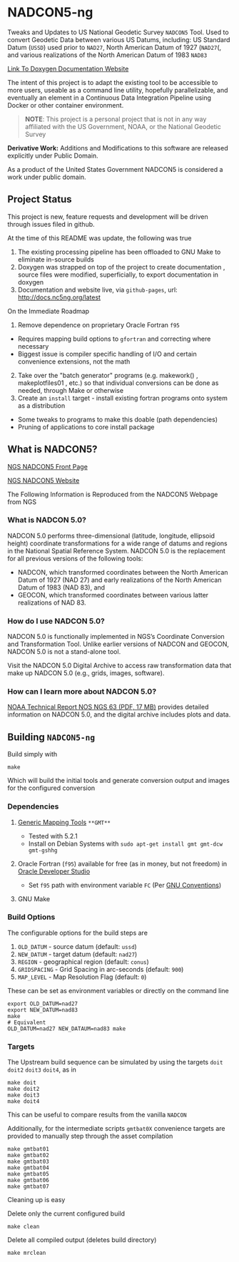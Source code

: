 # NADCON5-ng

Tweaks and Updates to US National Geodetic Survey `NADCON5` Tool. Used to convert Geodetic Data between various US Datums, including: US Standard Datum (`USSD`) used  prior to `NAD27`, North American Datum of 1927 (`NAD27`(, and various realizations of the North American Datum of 1983 `NAD83`

[Link To Doxygen Documentation Website](http://docs.nc5ng.org/latest)

The intent of this project is to adapt the existing tool to be accessible to more users,  useable as a command line utility, hopefully parallelizable,  and eventually an element in a Continuous Data Integration Pipeline using Docker or other container environment. 

> **NOTE**: This project is a personal project that is not in any way affiliated with the US Government, NOAA, or the National Geodetic Survey

**Derivative Work:** Additions and Modifications to this software are released explicitly under Public Domain. 

As a product of the United States Government NADCON5 is considered a work under public domain.

## Project Status

This project is new, feature requests and development will be driven through issues filed in github.

At the time of this README was update, the following was true

1. The existing processing pipeline has been offloaded to GNU Make to eliminate in-source builds
2. Doxygen was strapped on top of the project to create documentation , source files were modified, superficially, to export documentation in doxygen 
3. Documentation and website live, via `github-pages`, url: http://docs.nc5ng.org/latest

On the Immediate Roadmap

1. Remove dependence on proprietary Oracle Fortran `f95`
 - Requires mapping build options to `gfortran` and correcting where necessary
 - Biggest issue is compiler specific handling of I/O and certain convenience extensions, not the math
2. Take over the "batch generator" programs (e.g. makework() , makeplotfiles01 , etc.) so that individual conversions can be done as needed, through Make or otherwise
3. Create an `install` target - install existing fortran programs onto system as a distribution
 - Some tweaks to programs to make this doable (path dependencies) 
 - Pruning of applications to core install package


## What is NADCON5?

[NGS NADCON5 Front Page](https://www.ngs.noaa.gov/NADCON5/index.shtml)

[NGS NADCON5 Website](https://beta.ngs.noaa.gov/gtkweb)

The Following Information is Reproduced from the NADCON5 Webpage from NGS

### What is NADCON 5.0?

NADCON 5.0 performs three-dimensional (latitude, longitude, ellipsoid height) coordinate transformations for a wide range of datums and regions in the National Spatial Reference System. NADCON 5.0 is the replacement for all previous versions of the following tools:

- NADCON, which transformed coordinates between the North American Datum of 1927 (NAD 27) and early realizations of the North American Datum of 1983 (NAD 83), and
- GEOCON, which transformed coordinates between various latter realizations of NAD 83.

### How do I use NADCON 5.0?

NADCON 5.0 is functionally implemented in NGS’s Coordinate Conversion and Transformation Tool. Unlike earlier versions of NADCON and GEOCON, NADCON 5.0 is not a stand-alone tool.

Visit the NADCON 5.0 Digital Archive to access raw transformation data that make up NADCON 5.0 (e.g., grids, images, software).

### How can I learn more about NADCON 5.0?
[NOAA Technical Report NOS NGS 63 (PDF, 17 MB)](https://www.ngs.noaa.gov/PUBS_LIB/NOAA_TR_NOS_NGS_63.pdf) provides detailed information on NADCON 5.0, and the digital archive includes plots and data.




## Building `NADCON5-ng` 

Build simply with

    make

Which will build the initial tools and generate conversion output and images for the configured conversion 


### Dependencies

1. [Generic Mapping Tools](http://gmt.soest.hawaii.edu/) `**GMT**`
   - Tested with 5.2.1
   - Install on Debian Systems with `sudo apt-get install gmt gmt-dcw gmt-gshhg`

2. Oracle Fortran (`f95`) available for free (as in money, but not freedom) in [Oracle Developer Studio](https://www.oracle.com/tools/developerstudio/index.html)
   - Set `f95` path with environment variable `FC` (Per [GNU Conventions](https://www.gnu.org/software/make/manual/html_node/Implicit-Variables.html))

3. GNU Make



### Build Options

The configurable options for the build steps are

1. `OLD_DATUM`   - source datum (default: `ussd`)
2. `NEW_DATUM`   - target datum (default: `nad27`)
3. `REGION`      - geographical region (default: `conus`)
4. `GRIDSPACING` - Grid Spacing in arc-seconds (default: `900`)
5. `MAP_LEVEL`   - Map Resolution Flag (default: `0`)

These can be set as environment variables or directly on the command line

    export OLD_DATUM=nad27
    export NEW_DATUM=nad83
    make
    # Equivalent
    OLD_DATUM=nad27 NEW_DATAUM=nad83 make

### Targets

The Upstream build sequence can be simulated by using the targets `doit` `doit2` `doit3` `doit4`, as in

    make doit
    make doit2
    make doit3
    make doit4

This can be useful to compare results from the vanilla `NADCON`

Additionally, for the intermediate scripts `gmtbat0X` convenience targets are provided to manually step through the asset compilation

    make gmtbat01
    make gmtbat02
    make gmtbat03
    make gmtbat04
    make gmtbat05
    make gmtbat06
    make gmtbat07


Cleaning up is easy

Delete only the current configured build 

    make clean

Delete all compiled output (deletes build directory)

    make mrclean



